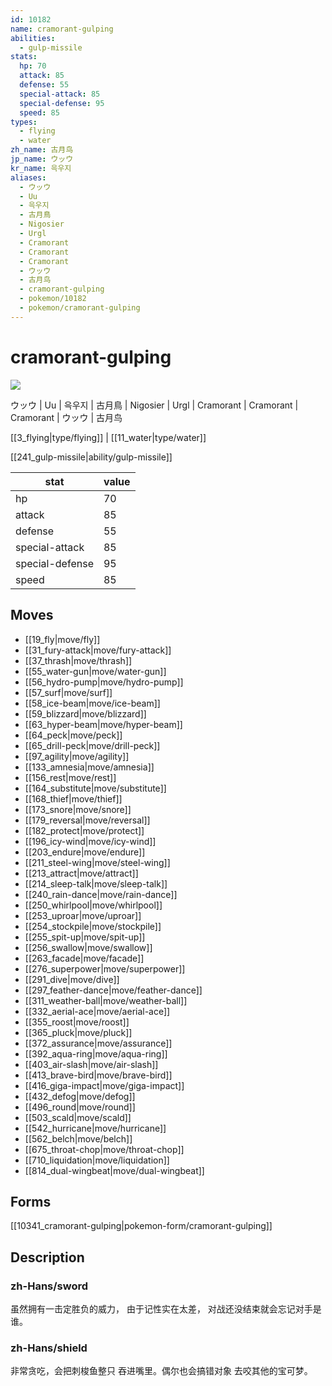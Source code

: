 ```yaml
---
id: 10182
name: cramorant-gulping
abilities:
  - gulp-missile
stats:
  hp: 70
  attack: 85
  defense: 55
  special-attack: 85
  special-defense: 95
  speed: 85
types:
  - flying
  - water
zh_name: 古月鸟
jp_name: ウッウ
kr_name: 윽우지
aliases:
  - ウッウ
  - Uu
  - 윽우지
  - 古月鳥
  - Nigosier
  - Urgl
  - Cramorant
  - Cramorant
  - Cramorant
  - ウッウ
  - 古月鸟
  - cramorant-gulping
  - pokemon/10182
  - pokemon/cramorant-gulping
---
```

# cramorant-gulping

![](null)

ウッウ | Uu | 윽우지 | 古月鳥 | Nigosier | Urgl | Cramorant | Cramorant | Cramorant | ウッウ | 古月鸟

[[3_flying|type/flying]] | [[11_water|type/water]]

[[241_gulp-missile|ability/gulp-missile]]

|stat|value|
|---|---|
|hp|70|
|attack|85|
|defense|55|
|special-attack|85|
|special-defense|95|
|speed|85|


## Moves

- [[19_fly|move/fly]]
- [[31_fury-attack|move/fury-attack]]
- [[37_thrash|move/thrash]]
- [[55_water-gun|move/water-gun]]
- [[56_hydro-pump|move/hydro-pump]]
- [[57_surf|move/surf]]
- [[58_ice-beam|move/ice-beam]]
- [[59_blizzard|move/blizzard]]
- [[63_hyper-beam|move/hyper-beam]]
- [[64_peck|move/peck]]
- [[65_drill-peck|move/drill-peck]]
- [[97_agility|move/agility]]
- [[133_amnesia|move/amnesia]]
- [[156_rest|move/rest]]
- [[164_substitute|move/substitute]]
- [[168_thief|move/thief]]
- [[173_snore|move/snore]]
- [[179_reversal|move/reversal]]
- [[182_protect|move/protect]]
- [[196_icy-wind|move/icy-wind]]
- [[203_endure|move/endure]]
- [[211_steel-wing|move/steel-wing]]
- [[213_attract|move/attract]]
- [[214_sleep-talk|move/sleep-talk]]
- [[240_rain-dance|move/rain-dance]]
- [[250_whirlpool|move/whirlpool]]
- [[253_uproar|move/uproar]]
- [[254_stockpile|move/stockpile]]
- [[255_spit-up|move/spit-up]]
- [[256_swallow|move/swallow]]
- [[263_facade|move/facade]]
- [[276_superpower|move/superpower]]
- [[291_dive|move/dive]]
- [[297_feather-dance|move/feather-dance]]
- [[311_weather-ball|move/weather-ball]]
- [[332_aerial-ace|move/aerial-ace]]
- [[355_roost|move/roost]]
- [[365_pluck|move/pluck]]
- [[372_assurance|move/assurance]]
- [[392_aqua-ring|move/aqua-ring]]
- [[403_air-slash|move/air-slash]]
- [[413_brave-bird|move/brave-bird]]
- [[416_giga-impact|move/giga-impact]]
- [[432_defog|move/defog]]
- [[496_round|move/round]]
- [[503_scald|move/scald]]
- [[542_hurricane|move/hurricane]]
- [[562_belch|move/belch]]
- [[675_throat-chop|move/throat-chop]]
- [[710_liquidation|move/liquidation]]
- [[814_dual-wingbeat|move/dual-wingbeat]]

## Forms



[[10341_cramorant-gulping|pokemon-form/cramorant-gulping]]

## Description

### zh-Hans/sword

虽然拥有一击定胜负的威力，
由于记性实在太差，
对战还没结束就会忘记对手是谁。

### zh-Hans/shield

非常贪吃，会把刺梭鱼整只
吞进嘴里。偶尔也会搞错对象
去咬其他的宝可梦。


